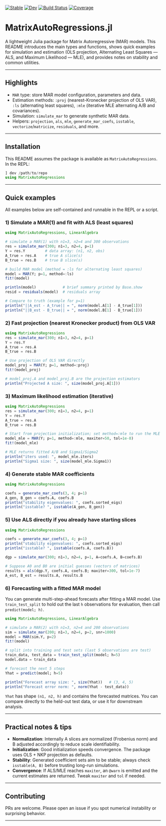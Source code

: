 
[![Stable](https://img.shields.io/badge/docs-stable-blue.svg)](https://IvanRicardo.github.io/MatrixAutoRegressions.jl/stable/)
[![Dev](https://img.shields.io/badge/docs-dev-blue.svg)](https://IvanRicardo.github.io/MatrixAutoRegressions.jl/dev/)
[![Build Status](https://github.com/IvanRicardo/MatrixAutoRegressions.jl/actions/workflows/CI.yml/badge.svg?branch=main)](https://github.com/IvanRicardo/MatrixAutoRegressions.jl/actions/workflows/CI.yml?query=branch%3Amain)
[![Coverage](https://codecov.io/gh/IvanRicardo/MatrixAutoRegressions.jl/branch/main/graph/badge.svg)](https://codecov.io/gh/IvanRicardo/MatrixAutoRegressions.jl)

# MatrixAutoRegressions.jl

A lightweight Julia package for Matrix Autoregressive (MAR) models. This README introduces the main types and functions, shows quick examples for simulation and estimation (OLS projection, Alternating Least Squares — ALS, and Maximum Likelihood — MLE), and provides notes on stability and common utilities.

---

## Highlights

* `MAR` type: store MAR model configuration, parameters and data.
* Estimation methods: `:proj` (nearest-Kronecker projection of OLS VAR), `:ls` (alternating least squares), `:mle` (iterative MLE alternating A/B and covariances).
* Simulation: `simulate_mar` to generate synthetic MAR data.
* Helpers: `projection`, `als`, `mle`, `generate_mar_coefs`, `isstable`, `vectorize`/`matricize`, `residuals`, and more.

---

## Installation

This README assumes the package is available as `MatrixAutoRegressions`. In the REPL:

```julia
] dev /path/to/repo
using MatrixAutoRegressions
```

---

## Quick examples

All examples below are self-contained and runnable in the REPL or a script.

### 1) Simulate a MAR(1) and fit with ALS (least squares)

```julia
using MatrixAutoRegressions, LinearAlgebra

# simulate a MAR(1) with n1=3, n2=4 and 300 observations
res = simulate_mar(300; n1=3, n2=4, p=1)
Y = res.Y         # data array: (n1, n2, obs)
A_true = res.A    # true A slice(s)
B_true = res.B    # true B slice(s)

# build MAR model (method = :ls for alternating least squares)
model = MAR(Y; p=1, method=:ls)
fit!(model)

println(model)            # brief summary printed by Base.show
resid = residuals(model)  # residuals array

# Compare to truth (example for p=1)
println("||A_est - A_true|| = ", norm(model.A[1] - A_true[1]))
println("||B_est - B_true|| = ", norm(model.B[1] - B_true[1]))
```

### 2) Fast projection (nearest Kronecker product) from OLS VAR

```julia
using MatrixAutoRegressions
res = simulate_mar(300; n1=3, n2=4, p=1)
Y = res.Y
A_true = res.A
B_true = res.B

# Use projection of OLS VAR directly
model_proj = MAR(Y; p=1, method=:proj)
fit!(model_proj)

# model_proj.A and model_proj.B are the projection estimators
println("Projected A size: ", size(model_proj.A[1]))
```

### 3) Maximum likelihood estimation (iterative)

```julia
using MatrixAutoRegressions
res = simulate_mar(300; n1=3, n2=4, p=1)
Y = res.Y
A_true = res.A
B_true = res.B

# Start from projection initialization; set method=:mle to run the MLE routine
model_mle = MAR(Y; p=1, method=:mle, maxiter=50, tol=1e-8)
fit!(model_mle)

# MLE returns fitted A/B and Sigma1/Sigma2
println("iters used: ", model_mle.iters)
println("Sigma1 size: ", size(model_mle.Sigma1))
```

### 4) Generate stable MAR coefficients

```julia
using MatrixAutoRegressions

coefs = generate_mar_coefs(3, 4; p=1)
A_gen, B_gen = coefs.A, coefs.B
println("stability eigenvalues: ", coefs.sorted_eigs)
println("isstable? ", isstable(A_gen, B_gen))
```

### 5) Use ALS directly if you already have starting slices

```julia
using MatrixAutoRegressions

coefs = generate_mar_coefs(3, 4; p=1)
println("stability eigenvalues: ", coefs.sorted_eigs)
println("isstable? ", isstable(coefs.A, coefs.B))

dgp = simulate_mar(300; n1=3, n2=4, p=1, A=coefs.A, B=coefs.B)

# Suppose A0 and B0 are initial guesses (vectors of matrices)
results = als(dgp.Y, coefs.A, coefs.B; maxiter=300, tol=1e-7)
A_est, B_est = results.A, results.B
```

### 6) Forecasting with a fitted MAR model

You can generate multi-step-ahead forecasts after fitting a MAR model.
Use `train_test_split` to hold out the last `h` observations for evaluation, then call `predict(model; h)`.

```julia
using MatrixAutoRegressions, LinearAlgebra

# simulate a MAR(2) with n1=3, n2=4 and 200 observations
sim = simulate_mar(200; n1=3, n2=4, p=2, snr=1000)
model = MAR(sim.Y, p=2)
fit!(model)

# split into training and test sets (last 5 observations are test)
train_data, test_data = train_test_split(model; h=5)
model.data = train_data

# forecast the next 5 steps
Yhat = predict(model; h=5)

println("Forecast array size: ", size(Yhat))   # (3, 4, 5)
println("Forecast error norm: ", norm(Yhat - test_data))
```
`Yhat` has shape `(n1, n2, h)` and contains the forecasted matrices.
You can compare directly to the held-out test data, or use it for downstream analysis.

---

## Practical notes & tips

* **Normalization**: Internally A slices are normalized (Frobenius norm) and B adjusted accordingly to reduce scale identifiability.
* **Initialization**: Good initialization speeds convergence. The package uses OLS + NKP projection as defaults.
* **Stability**: Generated coefficient sets aim to be stable; always check `isstable(A, B)` before trusting long-run simulations.
* **Convergence**: If ALS/MLE reaches `maxiter`, an `@warn` is emitted and the current estimates are returned. Tweak `maxiter` and `tol` if needed.

---

## Contributing

PRs are welcome. Please open an issue if you spot numerical instability or surprising behavior.

---

